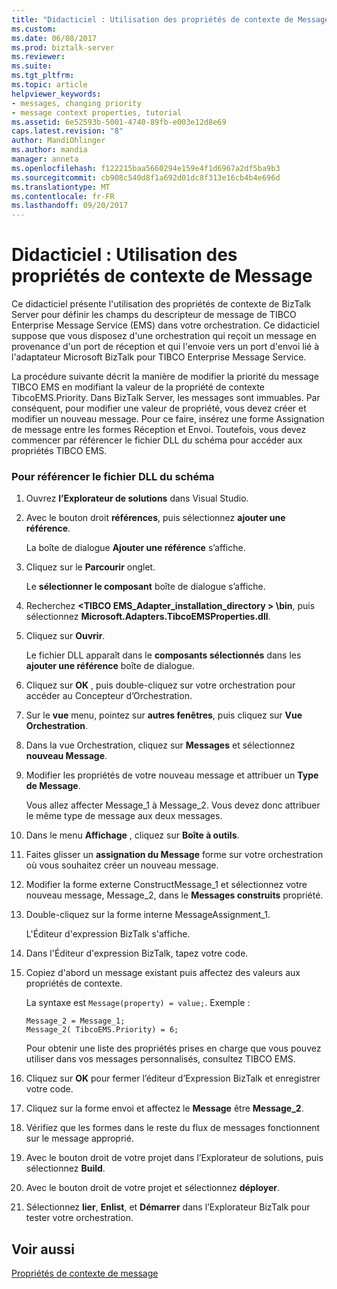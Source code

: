 ```yaml
---
title: "Didacticiel : Utilisation des propriétés de contexte de Message | Documents Microsoft"
ms.custom: 
ms.date: 06/08/2017
ms.prod: biztalk-server
ms.reviewer: 
ms.suite: 
ms.tgt_pltfrm: 
ms.topic: article
helpviewer_keywords:
- messages, changing priority
- message context properties, tutorial
ms.assetid: 6e52593b-5001-4740-89fb-e003e12d8e69
caps.latest.revision: "8"
author: MandiOhlinger
ms.author: mandia
manager: anneta
ms.openlocfilehash: f122215baa5660294e159e4f1d6967a2df5ba9b3
ms.sourcegitcommit: cb908c540d8f1a692d01dc8f313e16cb4b4e696d
ms.translationtype: MT
ms.contentlocale: fr-FR
ms.lasthandoff: 09/20/2017
---
```

# <a name="tutorial-using-message-context-properties"></a>Didacticiel : Utilisation des propriétés de contexte de Message
Ce didacticiel présente l'utilisation des propriétés de contexte de BizTalk Server pour définir les champs du descripteur de message de TIBCO Enterprise Message Service (EMS) dans votre orchestration. Ce didacticiel suppose que vous disposez d'une orchestration qui reçoit un message en provenance d'un port de réception et qui l'envoie vers un port d'envoi lié à l'adaptateur Microsoft BizTalk pour TIBCO Enterprise Message Service.  
  
 La procédure suivante décrit la manière de modifier la priorité du message TIBCO EMS en modifiant la valeur de la propriété de contexte TibcoEMS.Priority. Dans BizTalk Server, les messages sont immuables. Par conséquent, pour modifier une valeur de propriété, vous devez créer et modifier un nouveau message. Pour ce faire, insérez une forme Assignation de message entre les formes Réception et Envoi. Toutefois, vous devez commencer par référencer le fichier DLL du schéma pour accéder aux propriétés TIBCO EMS.  
  
### <a name="to-reference-the-schema-dll"></a>Pour référencer le fichier DLL du schéma  
  
1.  Ouvrez **l’Explorateur de solutions** dans Visual Studio.  
  
2.  Avec le bouton droit **références**, puis sélectionnez **ajouter une référence**.  
  
     La boîte de dialogue **Ajouter une référence** s’affiche.  
  
3.  Cliquez sur le **Parcourir** onglet.  
  
     Le **sélectionner le composant** boîte de dialogue s’affiche.  
  
4.  Recherchez  **\<TIBCO EMS_Adapter_installation_directory > \bin**, puis sélectionnez **Microsoft.Adapters.TibcoEMSProperties.dll**.  
  
5.  Cliquez sur **Ouvrir**.  
  
     Le fichier DLL apparaît dans le **composants sélectionnés** dans les **ajouter une référence** boîte de dialogue.  
  
6.  Cliquez sur **OK** , puis double-cliquez sur votre orchestration pour accéder au Concepteur d’Orchestration.  
  
7.  Sur le **vue** menu, pointez sur **autres fenêtres**, puis cliquez sur **Vue Orchestration**.  
  
8.  Dans la vue Orchestration, cliquez sur **Messages** et sélectionnez **nouveau Message**.  
  
9. Modifier les propriétés de votre nouveau message et attribuer un **Type de Message**.  
  
     Vous allez affecter Message_1 à Message_2. Vous devez donc attribuer le même type de message aux deux messages.  
  
10. Dans le menu **Affichage** , cliquez sur **Boîte à outils**.  
  
11. Faites glisser un **assignation du Message** forme sur votre orchestration où vous souhaitez créer un nouveau message.  
  
12. Modifier la forme externe ConstructMessage_1 et sélectionnez votre nouveau message, Message_2, dans le **Messages construits** propriété.  
  
13. Double-cliquez sur la forme interne MessageAssignment_1.  
  
     L'Éditeur d'expression BizTalk s'affiche.  
  
14. Dans l'Éditeur d'expression BizTalk, tapez votre code.  
  
15. Copiez d'abord un message existant puis affectez des valeurs aux propriétés de contexte.  
  
     La syntaxe est `Message(property) = value;`. Exemple :  
  
    ```  
    Message_2 = Message_1;  
    Message_2( TibcoEMS.Priority) = 6;  
    ```  
  
     Pour obtenir une liste des propriétés prises en charge que vous pouvez utiliser dans vos messages personnalisés, consultez TIBCO EMS.  
  
16. Cliquez sur **OK** pour fermer l’éditeur d’Expression BizTalk et enregistrer votre code.  
  
17. Cliquez sur la forme envoi et affectez le **Message** être **Message_2**.  
  
18. Vérifiez que les formes dans le reste du flux de messages fonctionnent sur le message approprié.  
  
19. Avec le bouton droit de votre projet dans l’Explorateur de solutions, puis sélectionnez **Build**.  
  
20. Avec le bouton droit de votre projet et sélectionnez **déployer**.  
  
21. Sélectionnez **lier**, **Enlist**, et **Démarrer** dans l’Explorateur BizTalk pour tester votre orchestration.  
  
## <a name="see-also"></a>Voir aussi  
 [Propriétés de contexte de message](../core/message-context-properties2.md)